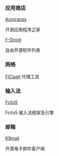 ### 应用商店
[Auroraoss](https://auroraoss.com/)

开源应用程序之家

[F-Droid](https://f-droid.org/zh_Hans/)

自由开源软件列表

### 网络
[FlClash](https://github.com/chen08209/FlClash)
代理工具


### 输入法

[Fcitx5](https://f-droid.org/packages/org.fcitx.fcitx5.android/)

Fcitx5 输入法框架及引擎

### 邮箱

[K9mail](https://k9mail.app/)

开源电子邮件客户端
